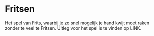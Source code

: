 # Fritsen
Het spel van Frits, waarbij je zo snel mogelijk je hand kwijt moet raken zonder te veel te Fritsen.
Uitleg voor het spel is te vinden op LINK.